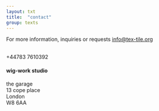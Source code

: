 ```yaml
---
layout: txt
title:  "contact"
group: texts
---
```


For more information, inquiries or requests
[info@tex-tile.org](mailto:info@tex-tile.org)
   <br/><br/>

+44783 7610392

  
#### wig-work studio 

the garage  
13 cope place  
London<br/>
W8 6AA 
